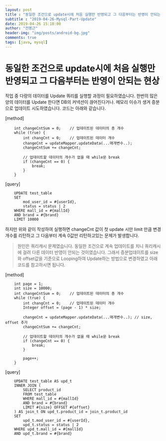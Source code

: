 ```yaml
---
layout: post
title : "동일한 조건으로 update시에 처음 실행만 반영되고 그 다음부터는 반영이 안되는 현상"
subtitle : "2019-04-26-Mysql-Part-Update"
date: 2019-04-26 15:18:00
author: "전봉근"
header-img: "img/posts/android-bg.jpg"
comments: true
tags: [java, mysql]
---
```


동일한 조건으로 update시에 처음 실행만 반영되고 그 다음부터는 반영이 안되는 현상
=========

작업 중 다량의 데이터를 Update 쿼리를 실행할 과정이 필요하였습니다.
한번의 많은 양의 데이터를 Update 한다면 DB의 커넥션이 끊어진다거나. 메모리 이슈가 생겨
증분으로 업데이트 시도하였습니다. 코드는 아래와 같습니다.

[method]
```
    int changeCntSum = 0;    // 업데이트된 데이터의 총 개수
    while (true) {
        int changCnt = 0;    // 업데이트된 데이터 개수
        changeCnt = updateMapper.updateData(...매개변수..);
        changeCntSum += changeCnt;

        // 업데이트할 데이터의 개수가 없을 때 while문 break
        if (changeCnt == 0) {
            break;
        }
    }
```

[query]
```
    UPDATE test_table
    SET
        mod_user_id = #{userId},
        status = status | 2
    WHERE mall_id = #{mallId}
    AND brand = #{brand}
    LIMIT 10000
```

하지만 위와 같이 작성하여 실행하면 changeCnt 값이 첫 update 시만 limit 만큼 변경개수를 리턴하고 
그 다음부터 계속 0값만 리턴하고있는 문제가 발생합니다.

> 원인은 쿼리캐시 문제였습니다. 동일한 조건으로 계속 업데이트를 치니 쿼리캐시에 걸려 다른 데이터 반영이 안되는 것이였습니다. 그래서 증분업데이트를 size와 offset값을 기준으로 Looping하여 Update하는 방법으로 변경하였고 아래 코드를 참고하시면 됩니다.

[method]
```
    int page = 1;
    int size = 10000;
    int changeCntSum = 0;    // 업데이트된 데이터의 총 개수
    while (true) {
        int changCnt = 0;    // 업데이트된 데이터 개수
        Integer offset = (page - 1) * size;

        changeCnt = updateMapper.updateData(...매개변수..); // size, offset 추가
        changeCntSum += changeCnt;

        // 업데이트할 데이터의 개수가 없을 때 while문 break
        if (changeCnt == 0) {
            break;
        }

        page++;
    }
```

[query]
```
    UPDATE test_table AS upd_t
    INNER JOIN (
        SELECT product_id
        FROM test_table
        WHERE mall_id = #{mallId}
        AND brand = #{brand}
        LIMIT #{size} OFFSET #{offset}
    ) AS join_t ON upd_t.product_id = join_t.product_id
    SET
        upd_t.mod_user_id = #{userId},
        upd_t.status = status | 2
    WHERE upd_t.mall_id = #{mallId}
    AND upd_t.brand = #{brand}
```


